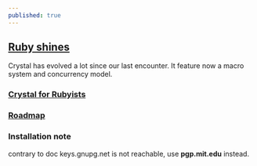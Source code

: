 ```yaml
---
published: true
---
```

## [Ruby shines](https://crystal-lang.org/)
Crystal has evolved a lot since our last encounter.
It feature now a macro system and concurrency model.

### [Crystal for Rubyists](http://www.crystalforrubyists.com/book/index.html)

### [Roadmap](https://github.com/crystal-lang/crystal/wiki/Roadmap)

### Installation note
contrary to doc keys.gnupg.net is not reachable,
use **pgp.mit.edu** instead.


